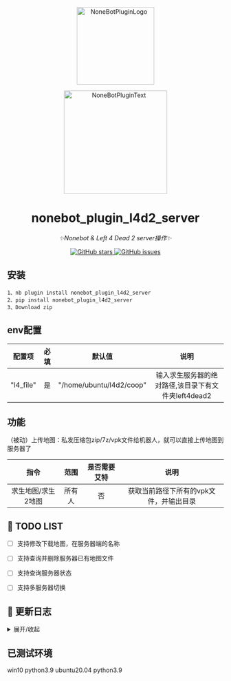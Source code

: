 <div align="center">
  <img src="https://s2.loli.net/2022/06/16/opBDE8Swad5rU3n.png" width="180" height="180" alt="NoneBotPluginLogo">
  <br>
  <p><img src="https://s2.loli.net/2022/06/16/xsVUGRrkbn1ljTD.png" width="240" alt="NoneBotPluginText"></p>
</div>

<div align="center">

# nonebot_plugin_l4d2_server
_✨Nonebot & Left 4 Dead 2 server操作✨_

<a href="https://github.com/Umamusume-Agnes-Digital/nonebot_plugin_l4d2_server/stargazers">
    <img alt="GitHub stars" src="https://img.shields.io/github/stars/Umamusume-Agnes-Digital/nonebot_plugin_l4d2_server?color=%09%2300BFFF&style=flat-square">
</a>
<a href="https://github.com/Umamusume-Agnes-Digital/nonebot_plugin_l4d2_server/issues">
    <img alt="GitHub issues" src="https://img.shields.io/github/issues/Umamusume-Agnes-Digital/nonebot_plugin_l4d2_server?color=Emerald%20green&style=flat-square">
</a>

</div>

## 安装
    1、nb plugin install nonebot_plugin_l4d2_server
    2、pip install nonebot_plugin_l4d2_server
    3、Download zip


## env配置
| 配置项 | 必填 | 默认值 | 说明 |
|:-----:|:----:|:----:|:----:|
| "l4_file" | 是 | "/home/ubuntu/l4d2/coop" | 输入求生服务器的绝对路径,该目录下有文件夹left4dead2 |

## 功能
（被动）上传地图：私发压缩包zip/7z/vpk文件给机器人，就可以直接上传地图到服务器了

| 指令 | 范围 | 是否需要艾特 | 说明 |
|:-----:|:----:|:----:|:----:|
| 求生地图/求生2地图 | 所有人 | 否 | 获取当前路径下所有的vpk文件，并输出目录 |

## 📝 TODO LIST

- [ ] 支持修改下载地图，在服务器端的名称
- [ ] 支持查询并删除服务器已有地图文件
- [ ] 支持查询服务器状态
- [ ] 支持多服务器切换


## 📝 更新日志

<details>
<summary>展开/收起</summary>

### 0.0.8

- 支持vpk格式地图
- 支持查看所有vpk格式文件

### 0.0.6

- 修复了7z压缩包的方式，优化代码

### 0.0.1

- 插件初次发布，可私聊添加地图

</details>

## 已测试环境
win10 python3.9 
ubuntu20.04 python3.9
